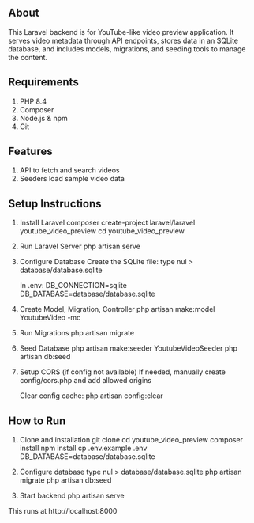 ## About

This Laravel backend is for YouTube-like video preview application. It serves video metadata through API endpoints, stores data in an SQLite database, and includes models, migrations, and seeding tools to manage the content.

## Requirements

1. PHP 8.4
2. Composer
3. Node.js & npm
4. Git

## Features

1. API to fetch and search videos
2. Seeders load sample video data

## Setup Instructions

1. Install Laravel
    composer create-project laravel/laravel youtube_video_preview
    cd youtube_video_preview

2. Run Laravel Server
    php artisan serve

3. Configure Database
    Create the SQLite file:
        type nul > database/database.sqlite

    In .env:
        DB_CONNECTION=sqlite
        DB_DATABASE=database/database.sqlite

4. Create Model, Migration, Controller
    php artisan make:model YoutubeVideo -mc

5. Run Migrations
    php artisan migrate

6. Seed Database
    php artisan make:seeder YoutubeVideoSeeder
    php artisan db:seed

7. Setup CORS (if config not available)
    If needed, manually create config/cors.php and add allowed origins

    Clear config cache:
        php artisan config:clear

## How to Run

1. Clone and installation
    git clone <url>
    cd youtube_video_preview
    composer install
    npm install
    cp .env.example .env
        DB_DATABASE=database/database.sqlite

2. Configure database
    type nul > database/database.sqlite
    php artisan migrate
    php artisan db:seed

3. Start backend
    php artisan serve

This runs at http://localhost:8000